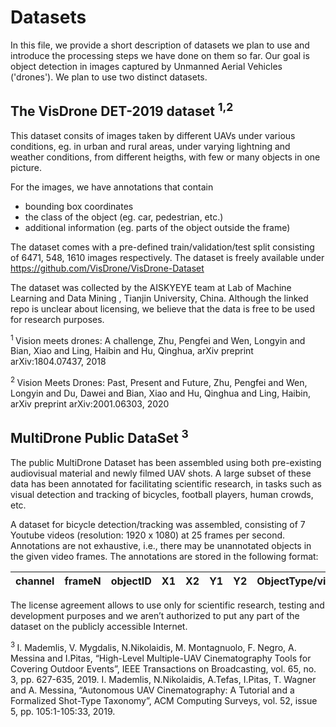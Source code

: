 # Datasets

In this file, we provide a short description of datasets we plan to use and introduce the processing steps we have done on them so far.
Our goal is object detection in images captured by Unmanned Aerial Vehicles ('drones'). We plan to use two distinct datasets.

## The VisDrone DET-2019 dataset <sup>1,2 </sup>

This dataset consits of images taken by different UAVs under various conditions, eg. in urban and rural areas,
under varying lightning and weather conditions, from different heigths, with few or many objects in one picture.

For the images, we have annotations that contain
+ bounding box coordinates
+ the class of the object (eg. car, pedestrian, etc.)
+ additional information (eg. parts of the object outside the frame)

The dataset comes with a pre-defined train/validation/test split consisting of 6471, 548, 1610 images respectively. The dataset is freely available under
https://github.com/VisDrone/VisDrone-Dataset

The dataset was collected by the AISKYEYE team at Lab of Machine Learning and Data Mining , Tianjin University, China. 
Although the linked repo is unclear about licensing, we believe that the data is free to be used for research purposes.


<sup> 1 </sup> Vision meets drones: A challenge,
Zhu, Pengfei and Wen, Longyin and Bian, Xiao and Ling, Haibin and Hu, Qinghua,
arXiv preprint arXiv:1804.07437, 2018

<sup> 2 </sup> Vision Meets Drones: Past, Present and Future,
Zhu, Pengfei and Wen, Longyin and Du, Dawei and Bian, Xiao and Hu, Qinghua and Ling, Haibin,
arXiv preprint arXiv:2001.06303, 2020

## MultiDrone Public DataSet <sup> 3 </sup>

The public MultiDrone Dataset has been assembled using both pre-existing audiovisual material and newly filmed UAV shots. A large subset of these data has been annotated for facilitating scientific research, in tasks such as visual detection and tracking of bicycles, football players, human crowds, etc.

A dataset for bicycle detection/tracking was assembled, consisting of 7 Youtube videos (resolution: 1920 x 1080) at 25 frames per second. Annotations are not exhaustive, i.e., there may be unannotated objects in the given video frames. The annotations are stored in the following format:



| channel | frameN | objectID | X1 | X2 | Y1 | Y2 | ObjectType/view |
|---------|--------|----------|----|----|----|----|-----------------|


The license agreement allows to use only for scientific research, testing and development purposes and we aren’t authorized to put any part of the dataset on the publicly accessible Internet. 

<sup> 3 </sup>  I. Mademlis, V. Mygdalis, N.Nikolaidis, M. Montagnuolo, F. Negro, A. Messina and I.Pitas, “High-Level Multiple-UAV Cinematography Tools for Covering Outdoor Events”, IEEE Transactions on Broadcasting, vol. 65, no. 3, pp. 627-635, 2019.
I. Mademlis, N.Nikolaidis, A.Tefas, I.Pitas, T. Wagner and A. Messina, “Autonomous UAV Cinematography: A Tutorial and a Formalized Shot-Type Taxonomy”, ACM Computing Surveys, vol. 52, issue 5, pp. 105:1-105:33, 2019.

